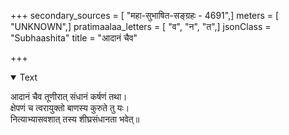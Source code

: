+++
secondary_sources = [ "महा-सुभाषित-सङ्ग्रहः - 4691",]
meters = [ "UNKNOWN",]
pratimaalaa_letters = [ "व", "न", "त",]
jsonClass = "Subhaashita"
title = "आदानं चैव"

+++

<details open><summary>Text</summary>

आदानं चैव तूणीरात् संधानं कर्षणं तथा।  
क्षेपणं च त्वरायुक्तो बाणस्य कुरुते तु यः।  
नित्याभ्यासवशात् तस्य शीघ्रसंधानता भवेत्॥
</details>
